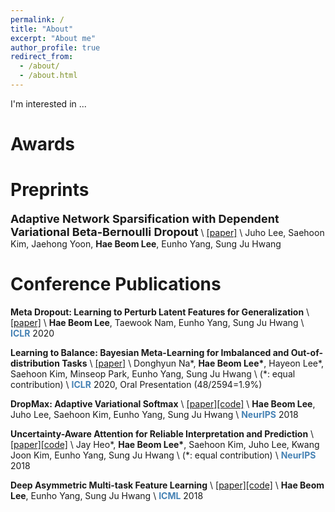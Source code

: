 ```yaml
---
permalink: /
title: "About"
excerpt: "About me"
author_profile: true
redirect_from:
  - /about/
  - /about.html
---
```


I'm interested in ...

# Awards

# Preprints

**<font size="4">Adaptive Network Sparsification with Dependent Variational Beta-Bernoulli Dropout</font>** \\
[[paper]](https://arxiv.org/pdf/1805.10896.pdf) \\
Juho Lee, Saehoon Kim, Jaehong Yoon, **Hae Beom Lee**, Eunho Yang, Sung Ju Hwang

# Conference Publications

**Meta Dropout: Learning to Perturb Latent Features for Generalization** \\
[[paper]](https://openreview.net/pdf?id=BJgd81SYwr) \\
**Hae Beom Lee**, Taewook Nam, Eunho Yang, Sung Ju Hwang \\
<span style="color:steelblue">**ICLR**</span> 2020

**Learning to Balance: Bayesian Meta-Learning for Imbalanced and Out-of-distribution Tasks** \\
[[paper]](https://openreview.net/pdf?id=rkeZIJBYvr) \\
Donghyun Na\*, **Hae Beom Lee\***, Hayeon Lee\*, Saehoon Kim, Minseop Park, Eunho Yang, Sung Ju Hwang \\
(\*: equal contribution) \\
<span style="color:steelblue">**ICLR**</span> 2020, Oral Presentation (48/2594=1.9%)

**DropMax: Adaptive Variational Softmax** \\
[[paper]](https://arxiv.org/pdf/1712.07834.pdf)[[code]](https://github.com/haebeom-lee/dropmax) \\
**Hae Beom Lee**, Juho Lee, Saehoon Kim, Eunho Yang, Sung Ju Hwang \\
<span style="color:steelblue">**NeurIPS**</span> 2018

**Uncertainty-Aware Attention for Reliable Interpretation and Prediction** \\
[[paper]](https://arxiv.org/pdf/1805.09653.pdf)[[code]](https://github.com/jayheo/UA) \\
Jay Heo\*, **Hae Beom Lee\***, Saehoon Kim, Juho Lee, Kwang Joon Kim, Eunho Yang, Sung Ju Hwang \\
(\*: equal contribution) \\
<span style="color:steelblue">**NeurIPS**</span> 2018

**Deep Asymmetric Multi-task Feature Learning** \\
[[paper]](https://arxiv.org/pdf/1708.00260.pdf)[[code]](https://github.com/haebeom-lee/amtfl) \\
**Hae Beom Lee**, Eunho Yang, Sung Ju Hwang \\
<span style="color:steelblue">**ICML**</span> 2018
